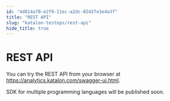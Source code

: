 ```yaml
---
id: "4d814a70-e2f0-11ec-a2dc-0242fe3e4a3f"
title: "REST API"
slug: "katalon-testops/rest-api"
hide_title: true
---
```


# <a id="id" class="anchor_top_offset"/><a id="ariaid-title1" class="anchor_top_offset"/>REST API

<p xmlns="http://www.w3.org/1999/xhtml" className="p">You can try the REST API from your browser at   <a className="xref j-external-link" href="https://analytics.katalon.com/swagger-ui.html" target="_blank">https://analytics.katalon.com/swagger-ui.html</a>.</p> 
<p xmlns="http://www.w3.org/1999/xhtml" className="p">SDK for multiple programming languages will be published   soon.</p> 
